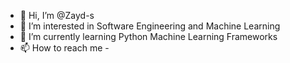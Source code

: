 - 👋 Hi, I’m @Zayd-s
- 👀 I’m interested in Software Engineering and Machine Learning
- 🌱 I’m currently learning Python Machine Learning Frameworks
- 📫 How to reach me - 

<!---
Zayd-s/Zayd-s is a ✨ special ✨ repository because its `README.md` (this file) appears on your GitHub profile.
You can click the Preview link to take a look at your changes.
--->
